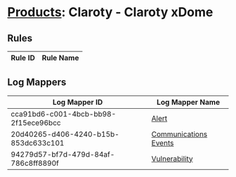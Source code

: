 # [Products](README.md): Claroty - Claroty xDome

## Rules

|Rule ID|Rule Name|
|----|----|


## Log Mappers

|Log Mapper ID|Log Mapper Name|
|----|----|
|cca91bd6-c001-4bcb-bb98-2f15ece96bcc|[Alert](../mappings/cca91bd6-c001-4bcb-bb98-2f15ece96bcc.md)|
|20d40265-d406-4240-b15b-853dc633c101|[Communications Events](../mappings/20d40265-d406-4240-b15b-853dc633c101.md)|
|94279d57-bf7d-479d-84af-786c8ff8890f|[Vulnerability](../mappings/94279d57-bf7d-479d-84af-786c8ff8890f.md)|



